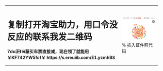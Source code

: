 <table border="0">
  <tr>
    <td width="75%">
      <h1>复制打开淘宝助力，用口令没反应的联系我发二维码</h1>
      <p><b>7dα汧fёí蕏买车票直接减，现在领了就能用￥KF742YW5fcf￥ https://s.ereuiib.com/E1.yzmhBS
</b></p>
    </td>
    <td width="25%">
      <img src="/code.jpg" width="100%">      % 插入证件照代码
    </td>
  </tr>
</table>
